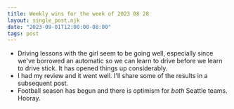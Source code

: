 ```yaml
---
title: Weekly wins for the week of 2023 08 28
layout: single_post.njk
date: "2023-09-01T12:00:00-08:00"
tags: post
---
```

- Driving lessons with the girl seem to be going well, especially since we've borrowed an automatic so we can learn to drive before we learn to drive stick. It has opened things up considerably.
- I had my review and it went well. I'll share some of the results in a subsequent post.
- Football season has begun and there is optimism for _both_ Seattle teams. Hooray.
